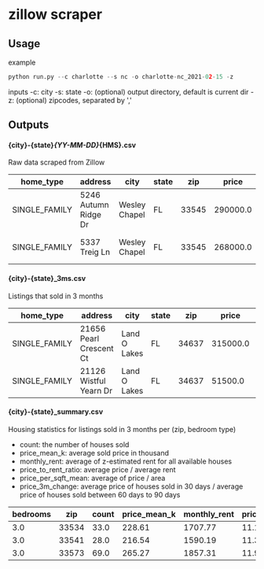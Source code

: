 # zillow scraper

## Usage

example

```python
python run.py --c charlotte --s nc -o charlotte-nc_2021-02-15 -z
```
inputs
  -c: city
  -s: state
  -o: (optional) output directory, default is current dir
  -z: (optional) zipcodes, separated by ','

## Outputs
#### {city}-{state}_{YY-MM-DD}_{HMS}.csv

Raw data scraped from Zillow

| home_type | address | city | state | zip | price | rent | date_sold | days_on_zillow | bedrooms | bathrooms | area | url|
| ------------- | ------------- | ------------- | ------------- | ------------- | ------------- | ------------- | ------------- | ------------- | ------------- | ------------- | ------------- | ------------- |
| SINGLE_FAMILY | 5246 Autumn Ridge Dr | Wesley Chapel | FL | 33545 | 290000.0 | 2200.0 | 1614067200000 | -1 | 3.0 | 3.0 | 2145.0 | https://www.zillow.com/homedetails/5246-Autumn-Ridge-Dr-Wesley-Chapel-FL-33545/121060376_zpid/ |
| SINGLE_FAMILY | 5337 Treig Ln | Wesley Chapel | FL | 33545 | 268000.0 | 1865.0 | 1614067200000 | -1 | 4.0 | 3.0 | 2200.0 | https://www.zillow.com/homedetails/5337-Treig-Ln-Wesley-Chapel-FL-33545/61000725_zpid/ |

#### {city}-{state}_3ms.csv

Listings that sold in 3 months

| home_type | address | city | state | zip | price | rent | date_sold | days_on_zillow | bedrooms | bathrooms | area | url | days_of_sold |
| ------------- | ------------- | ------------- | ------------- | ------------- | ------------- | ------------- | ------------- | ------------- | ------------- | ------------- | ------------- | ------------- | ------------- |
| SINGLE_FAMILY | 21656 Pearl Crescent Ct | Land O Lakes | FL | 34637 | 315000.0 |  | 1613548800000 | -1 | 3.0 | 2.0 | 1847.0 | https://www.zillow.com/homedetails/21656-Pearl-Crescent-Ct-Land-O-Lakes-FL-34637/121051248_zpid/ | 6
| SINGLE_FAMILY | 21126 Wistful Yearn Dr | Land O Lakes | FL | 34637 | 51500.0 | 2295.0 | 1612771200000 | -1 | 5.0 | 4.0 | 2492.0 | https://www.zillow.com/homedetails/21126-Wistful-Yearn-Dr-Land-O-Lakes-FL-34637/181975425_zpid/ | 15

#### {city}-{state}_summary.csv

Housing statistics for listings sold in 3 months per (zip, bedroom type)
  - count: the number of houses sold
  - price_mean_k: average sold price in thousand
  - monthly_rent: average of z-estimated rent for all available houses
  - price_to_rent_ratio: average price / average rent
  - price_per_sqft_mean: average of price / area
  - price_3m_change: average price of houses sold in 30 days / average price of houses sold between 60 days to 90 days


| bedrooms | zip | count | price_mean_k | monthly_rent | price_to_rent_ratio | price_per_sqft_mean | price_3m_change |
| ------------- | ------------- | ------------- | ------------- | ------------- | ------------- | ------------- | ------------- |
| 3.0 | 33534 | 33.0 | 228.61 | 1707.77 | 11.16 | 137.23 | 1.02 |
| 3.0 | 33541 | 28.0 | 216.54 | 1590.19 | 11.35 | 134.89 | 1.35 |
| 3.0 | 33573 | 69.0 | 265.27 | 1857.31 | 11.9 | 144.99 | 1.04 |
